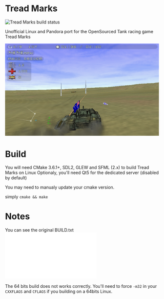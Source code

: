 # Tread Marks

![Tread Marks build status](https://api.travis-ci.org/ptitSeb/TreadMarks.png "Tread Marks build status")

Unofficial Linux and Pandora port for the OpenSourced Tank racing game Tread Marks

![sreenshot on Pandora](screenshot.png "screenshot on Pandora")

# Build

You will need CMake 3.6.1+, SDL2, GLEW and SFML (2.x) to build Tread Marks on Linux
Optionaly, you'll need Qt5 for the dedicated server (disabled by default)

You may need to manualy update your cmake version.

simply
`cmake && make`

# Notes

You can see the original BUILD.txt ![here](BUILD.txt)

The 64 bits build does not works correctly. You'll need to force `-m32` in your `CXXFLAGS` and `CFLAGS` if you building on a 64bits Linux.
